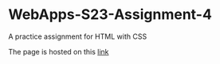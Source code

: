 # WebApps-S23-Assignment-4
A practice assignment for HTML with CSS

The page is hosted on this [link](https://44-563-web-apps-s23.github.io/44563-webapps-s23-assignment4-WoutBl/)